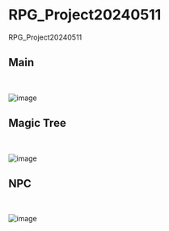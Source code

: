 # RPG_Project20240511
RPG_Project20240511

<h2>Main</h2><BR>

![image](https://github.com/edaild/RPG_Project20240511/assets/109999749/a5ebcbe3-f3e1-45b1-a267-01d305b83124)


<h2>Magic Tree</h2><BR>

![image](https://github.com/edaild/RPG_Project20240511/assets/109999749/496eea89-8699-463e-a730-6be63ee1f668)

<h2>NPC</h2><BR>

![image](https://github.com/edaild/RPG_Project20240511/assets/109999749/cb7ffaae-46d5-4fc3-9ec9-64287ea9215f)
